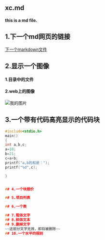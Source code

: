 ## xc.md
#### this is a md file.

## 1.下一个md网页的链接
[下一个markdown文件]()



## 2.显示一个图像
#### 1.目录中的文件
#### 2.web上的图像
![我的图片](https://img0.baidu.com/it/u=2051053843,572761520&fm=26&fmt=auto&gp=0.jpg)

## 3.一个带有代码高亮显示的代码块
~~~C
#include<stdio.h>
main()
{
int a,b,c;
a=10;
b=21;
c=a+b;
printf("a,b的和是：");
printf("%d",c);

}


## 4.一个块报价

## 5.项目列表

## 6.一个表

## 7.粗体文字
## 8.斜体文本
## 9.删掉文字
~~这部分文字无效，即将被删除~~
## 10.一个水平的规则








